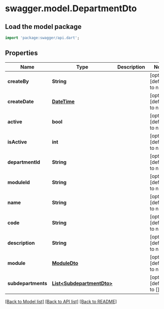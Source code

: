 # swagger.model.DepartmentDto

## Load the model package
```dart
import 'package:swagger/api.dart';
```

## Properties
Name | Type | Description | Notes
------------ | ------------- | ------------- | -------------
**createBy** | **String** |  | [optional] [default to null]
**createDate** | [**DateTime**](DateTime.md) |  | [optional] [default to null]
**active** | **bool** |  | [optional] [default to null]
**isActive** | **int** |  | [optional] [default to null]
**departmentId** | **String** |  | [optional] [default to null]
**moduleId** | **String** |  | [optional] [default to null]
**name** | **String** |  | [optional] [default to null]
**code** | **String** |  | [optional] [default to null]
**description** | **String** |  | [optional] [default to null]
**module** | [**ModuleDto**](ModuleDto.md) |  | [optional] [default to null]
**subdepartments** | [**List&lt;SubdepartmentDto&gt;**](SubdepartmentDto.md) |  | [optional] [default to []]

[[Back to Model list]](../README.md#documentation-for-models) [[Back to API list]](../README.md#documentation-for-api-endpoints) [[Back to README]](../README.md)

